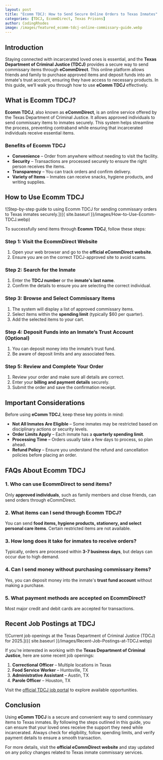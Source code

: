 ```yaml
---
layout: post
title: "Ecomm TDCJ: How to Send Secure Online Orders to Texas Inmates"
categories: [TDCJ, EcommDirect, Texas Prisons]
author: CodingRhodes
image: /images/featured_ecomm-tdcj-online-commissary-guide.webp
---
```


## Introduction

Staying connected with incarcerated loved ones is essential, and the **Texas Department of Criminal Justice (TDCJ)** provides a secure way to send commissary items through **eCommDirect**. This online platform allows friends and family to purchase approved items and deposit funds into an inmate's trust account, ensuring they have access to necessary products. In this guide, we’ll walk you through how to use **eComm TDCJ** effectively.

## What is Ecomm TDCJ?

**Ecomm TDCJ**, also known as **eCommDirect**, is an online service offered by the Texas Department of Criminal Justice. It allows approved individuals to send commissary items to inmates securely. This system helps streamline the process, preventing contraband while ensuring that incarcerated individuals receive essential items.

### Benefits of Ecomm TDCJ

- **Convenience** – Order from anywhere without needing to visit the facility.
- **Security** – Transactions are processed securely to ensure the right person receives the items.
- **Transparency** – You can track orders and confirm delivery.
- **Variety of Items** – Inmates can receive snacks, hygiene products, and writing supplies.

## How to Use Ecomm TDCJ

![Step-by-step guide to using Ecomm TDCJ for sending commissary orders to Texas inmates securely.]({{ site.baseurl }}/images/How-to-Use-Ecomm-TDCJ.webp)

To successfully send items through **Ecomm TDCJ**, follow these steps:

### Step 1: Visit the EcommDirect Website

1. Open your web browser and go to the **official eCommDirect website**.
2. Ensure you are on the correct TDCJ-approved site to avoid scams.

### Step 2: Search for the Inmate

1. Enter the **TDCJ number** or the **inmate's last name**.
2. Confirm the details to ensure you are selecting the correct individual.

### Step 3: Browse and Select Commissary Items

1. The system will display a list of approved commissary items.
2. Select items within the **spending limit** (typically $60 per quarter).
3. Add the selected items to your cart.

### Step 4: Deposit Funds into an Inmate’s Trust Account (Optional)

1. You can deposit money into the inmate’s trust fund.
2. Be aware of deposit limits and any associated fees.

### Step 5: Review and Complete Your Order

1. Review your order and make sure all details are correct.
2. Enter your **billing and payment details** securely.
3. Submit the order and save the confirmation receipt.

## Important Considerations

Before using **eComm TDCJ**, keep these key points in mind:

- **Not All Inmates Are Eligible** – Some inmates may be restricted based on disciplinary actions or security levels.
- **Order Limits Apply** – Each inmate has a **quarterly spending limit**.
- **Processing Time** – Orders usually take a few days to process, so plan ahead.
- **Refund Policy** – Ensure you understand the refund and cancellation policies before placing an order.

## FAQs About Ecomm TDCJ

### 1. Who can use EcommDirect to send items?
Only **approved individuals**, such as family members and close friends, can send orders through eCommDirect.

### 2. What items can I send through Ecomm TDCJ?
You can send **food items, hygiene products, stationery, and select personal care items**. Certain restricted items are not available.

### 3. How long does it take for inmates to receive orders?
Typically, orders are processed within **3-7 business days**, but delays can occur due to high demand.

### 4. Can I send money without purchasing commissary items?
Yes, you can deposit money into the inmate's **trust fund account** without making a purchase.

### 5. What payment methods are accepted on EcommDirect?
Most major credit and debit cards are accepted for transactions.

## Recent Job Postings at TDCJ

![Current job openings at the Texas Department of Criminal Justice (TDCJ) for 2025.]({{ site.baseurl }}/images/Recent-Job-Postings-at-TDCJ.webp)

If you're interested in working with the **Texas Department of Criminal Justice**, here are some recent job openings:

1. **Correctional Officer** – Multiple locations in Texas
2. **Food Service Worker** – Huntsville, TX
3. **Administrative Assistant** – Austin, TX
4. **Parole Officer** – Houston, TX

Visit the [official TDCJ job portal](https://www.tdcj.texas.gov) to explore available opportunities.

## Conclusion

Using **eComm TDCJ** is a secure and convenient way to send commissary items to Texas inmates. By following the steps outlined in this guide, you can ensure that your loved ones receive the support they need while incarcerated. Always check for eligibility, follow spending limits, and verify payment details to ensure a smooth transaction.

For more details, visit the **official eCommDirect website** and stay updated on any policy changes related to Texas inmate commissary services.
